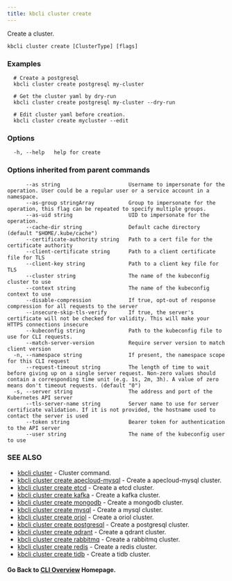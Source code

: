 ```yaml
---
title: kbcli cluster create
---
```


Create a cluster.

```
kbcli cluster create [ClusterType] [flags]
```

### Examples

```
  # Create a postgresql
  kbcli cluster create postgresql my-cluster
  
  # Get the cluster yaml by dry-run
  kbcli cluster create postgresql my-cluster --dry-run
  
  # Edit cluster yaml before creation.
  kbcli cluster create mycluster --edit
```

### Options

```
  -h, --help   help for create
```

### Options inherited from parent commands

```
      --as string                      Username to impersonate for the operation. User could be a regular user or a service account in a namespace.
      --as-group stringArray           Group to impersonate for the operation, this flag can be repeated to specify multiple groups.
      --as-uid string                  UID to impersonate for the operation.
      --cache-dir string               Default cache directory (default "$HOME/.kube/cache")
      --certificate-authority string   Path to a cert file for the certificate authority
      --client-certificate string      Path to a client certificate file for TLS
      --client-key string              Path to a client key file for TLS
      --cluster string                 The name of the kubeconfig cluster to use
      --context string                 The name of the kubeconfig context to use
      --disable-compression            If true, opt-out of response compression for all requests to the server
      --insecure-skip-tls-verify       If true, the server's certificate will not be checked for validity. This will make your HTTPS connections insecure
      --kubeconfig string              Path to the kubeconfig file to use for CLI requests.
      --match-server-version           Require server version to match client version
  -n, --namespace string               If present, the namespace scope for this CLI request
      --request-timeout string         The length of time to wait before giving up on a single server request. Non-zero values should contain a corresponding time unit (e.g. 1s, 2m, 3h). A value of zero means don't timeout requests. (default "0")
  -s, --server string                  The address and port of the Kubernetes API server
      --tls-server-name string         Server name to use for server certificate validation. If it is not provided, the hostname used to contact the server is used
      --token string                   Bearer token for authentication to the API server
      --user string                    The name of the kubeconfig user to use
```

### SEE ALSO

* [kbcli cluster](kbcli_cluster.md)	 - Cluster command.
* [kbcli cluster create apecloud-mysql](kbcli_cluster_create_apecloud-mysql.md)	 - Create a apecloud-mysql cluster.
* [kbcli cluster create etcd](kbcli_cluster_create_etcd.md)	 - Create a etcd cluster.
* [kbcli cluster create kafka](kbcli_cluster_create_kafka.md)	 - Create a kafka cluster.
* [kbcli cluster create mongodb](kbcli_cluster_create_mongodb.md)	 - Create a mongodb cluster.
* [kbcli cluster create mysql](kbcli_cluster_create_mysql.md)	 - Create a mysql cluster.
* [kbcli cluster create oriol](kbcli_cluster_create_oriol.md)	 - Create a oriol cluster.
* [kbcli cluster create postgresql](kbcli_cluster_create_postgresql.md)	 - Create a postgresql cluster.
* [kbcli cluster create qdrant](kbcli_cluster_create_qdrant.md)	 - Create a qdrant cluster.
* [kbcli cluster create rabbitmq](kbcli_cluster_create_rabbitmq.md)	 - Create a rabbitmq cluster.
* [kbcli cluster create redis](kbcli_cluster_create_redis.md)	 - Create a redis cluster.
* [kbcli cluster create tidb](kbcli_cluster_create_tidb.md)	 - Create a tidb cluster.

#### Go Back to [CLI Overview](cli.md) Homepage.

